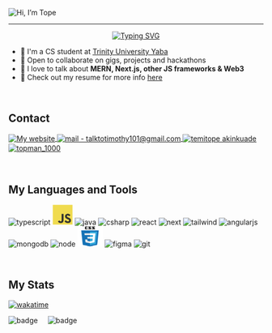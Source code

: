 ![Hi, I’m Tope](https://github.com/Topman-14/Topman-14/assets/98329531/c767cc8b-9b13-476b-8358-d3c720d8a92a)

<hr />
<div align="center">
  <a href="https://git.io/typing-svg">
    <img src="https://readme-typing-svg.demolab.com?font=Comfortaa&weight=700&size=25&duration=3194&pause=1500&color=24E104&center=true&vCenter=true&width=435&lines=FullStack+Developer%E2%9C%8C;Open+Source+Enthusiast%F0%9F%98%8E;HNGX Backend Finalist%E2%9C%A8" alt="Typing SVG" />
  </a>
</div>

- 🏫 I'm a CS student at [Trinity University Yaba](https://www.trinityuniversity.edu.ng/)
- 👯 Open to collaborate on gigs, projects and hackathons
- 💬 I love to talk about **MERN, Next.js, other JS frameworks & Web3**
- 💼 Check out my resume for more info [here](https://topman.vercel.app/resume.pdf)

 &nbsp;
  
## Contact
<p align="left">
  <a href="https://topman.vercel.app" target="_blank">
    <img align="center" src="https://github.com/Topman-14/Topman-14/assets/98329531/77992e22-725d-4cfd-8831-a0dbe5c1a73b" alt="My website" height="35" width="50"/>
  </a>
  <a href="mailto:talktotimothy101@gmail.com" target="_blank">
    <img align="center" src="https://img.icons8.com/fluency/48/null/new-post.png" alt="mail - talktotimothy101@gmail.com" height="40" width="50"/>
  </a>
  <a href="https://linkedin.com/in/tope-akinkuade" target="_blank">
    <img align="center" src="https://raw.githubusercontent.com/rahuldkjain/github-profile-readme-generator/master/src/images/icons/Social/linked-in-alt.svg" alt="temitope akinkuade" height="30" width="50" />
  </a>
  <a href="https://twitter.com/topman_14" target="_blank">
    <img align="center" src="https://raw.githubusercontent.com/rahuldkjain/github-profile-readme-generator/master/src/images/icons/Social/twitter.svg" alt="topman_1000" height="30" width="50" />
  </a>
</p>

 &nbsp;

## My Languages and Tools
<p align="left"> 
  
<img src="https://cdn.jsdelivr.net/gh/devicons/devicon@latest/icons/typescript/typescript-original.svg" alt="typescript" width="50" height="40" />
          
<img src="https://raw.githubusercontent.com/devicons/devicon/master/icons/javascript/javascript-original.svg" alt="javascript" width="40" height="40"/> 

<img src="https://cdn.jsdelivr.net/gh/devicons/devicon@latest/icons/java/java-original-wordmark.svg" alt="java" width="50" height="40" />

<img src="https://cdn.jsdelivr.net/gh/devicons/devicon@latest/icons/csharp/csharp-original.svg" alt="csharp" width="50" height="40" />
          
<img src="https://cdn.jsdelivr.net/gh/devicons/devicon/icons/react/react-original.svg" alt="react" width="50" height="40"/>

<img src="https://cdn.jsdelivr.net/gh/devicons/devicon@latest/icons/nextjs/nextjs-original.svg" alt="next" width="50" height="40" />

<img src="https://cdn.jsdelivr.net/gh/devicons/devicon@latest/icons/tailwindcss/tailwindcss-original.svg" alt="tailwind" width="50" height="40" />
          
<img src="https://cdn.jsdelivr.net/gh/devicons/devicon@latest/icons/angularjs/angularjs-original.svg" alt="angularjs" width="50" height="40" />

<img src="https://cdn.jsdelivr.net/gh/devicons/devicon@latest/icons/mongodb/mongodb-original-wordmark.svg" alt="mongodb" width="50" height="40" />

<img src="https://cdn.jsdelivr.net/gh/devicons/devicon/icons/nodejs/nodejs-original.svg" alt="node" width="50" height="40"/> 

<img src="https://raw.githubusercontent.com/devicons/devicon/master/icons/css3/css3-original-wordmark.svg" alt="css3" width="50" height="40"/> 

<img src="https://www.vectorlogo.zone/logos/figma/figma-icon.svg" alt="figma" width="50" height="40"/> 

<img src="https://www.vectorlogo.zone/logos/git-scm/git-scm-icon.svg" alt="git" width="50" height="40"/> 
 
</p>

 &nbsp;

## My Stats

[![wakatime](https://wakatime.com/badge/user/0bc66ecc-2d03-4bf1-ae0f-3531cd78ba84.svg)](https://wakatime.com/@0bc66ecc-2d03-4bf1-ae0f-3531cd78ba84)

<p align="left">

<img src="https://github-readme-stats.vercel.app/api?username=Topman-14&show_icons=true&theme=tokyonight&count_private=true&include_all_commits=true" alt="badge" />
&nbsp; &nbsp;
<img src="https://github-readme-stats.vercel.app/api/top-langs/?username=Topman-14&layout=compact&text_color=00FFD2&icon_color=007bff&bg_color=171c28" alt="badge" />

</p>
